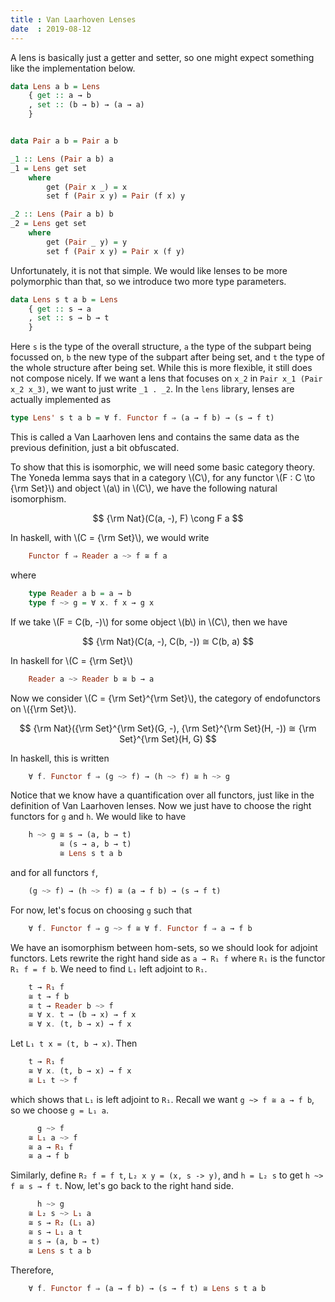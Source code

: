 ```yaml
---
title : Van Laarhoven Lenses
date  : 2019-08-12
---
```


A lens is basically just a getter and setter, so one might expect something like the implementation below. 

```hs
data Lens a b = Lens
    { get :: a → b
    , set :: (b → b) → (a → a)
    }


data Pair a b = Pair a b 

_1 :: Lens (Pair a b) a
_1 = Lens get set 
	where 
		get (Pair x _) = x
		set f (Pair x y) = Pair (f x) y

_2 :: Lens (Pair a b) b
_2 = Lens get set 
	where 
		get (Pair _ y) = y
		set f (Pair x y) = Pair x (f y)
```

Unfortunately, it is not that simple. 
We would like lenses to be more polymorphic than that, so we introduce two more type parameters. 

```hs
data Lens s t a b = Lens 
	{ get :: s → a
	, set :: s → b → t
	}
```

Here `s` is the type of the overall structure, `a` the type of the subpart being focussed on, `b` the new type of the subpart after being set, and `t` the type of the whole structure after being set. 
While this is more flexible, it still does not compose nicely.
If we want a lens that focuses on `x_2` in `Pair x_1 (Pair x_2 x_3)`, we want to just write `_1 . _2`. 
In the `lens` library, lenses are actually implemented as 

``` hs
type Lens' s t a b = ∀ f. Functor f ⇒ (a → f b) → (s → f t)
```

This is called a Van Laarhoven lens and contains the same data as the previous definition, just a bit obfuscated. 


To show that this is isomorphic, we will need some basic category theory. 
The Yoneda lemma says that in a category \\(C\\), for any functor \\(F : C \to {\rm Set}\\) and object \\(a\\) in \\(C\\), we have the following natural isomorphism.

$$ {\rm Nat}(C(a, -), F) \cong F a $$

In haskell, with \\(C = {\rm Set}\\), we would write

```hs
	Functor f ⇒ Reader a ~> f ≅ f a
```

where 

```hs
	type Reader a b = a → b
	type f ~> g = ∀ x. f x → g x
```


If we take \\(F = C(b, -)\\) for some object \\(b\\) in \\(C\\), then we have 

$$ {\rm Nat}(C(a, -), C(b, -)) ≅ C(b, a) $$

In haskell for \\(C = {\rm Set}\\)

```hs
	Reader a ~> Reader b ≅ b → a
```

Now we consider \\(C = {\rm Set}^{\rm Set}\\), the category of endofunctors on \\({\rm Set}\\).
 
$$ {\rm Nat}({\rm Set}^{\rm Set}(G, -), {\rm Set}^{\rm Set}(H, -)) ≅  {\rm Set}^{\rm Set}(H, G) $$

In haskell, this is written 

```hs
	∀ f. Functor f ⇒ (g ~> f) → (h ~> f) ≅ h ~> g
```

Notice that we know have a quantification over all functors, just like in the definition of Van Laarhoven lenses. 
Now we just have to choose the right functors for `g` and `h`.
We would like to have 

```hs
	h ~> g ≅ s → (a, b → t) 
		   ≅ (s → a, b → t) 
		   ≅ Lens s t a b
```

and for all functors `f`,

```hs
    (g ~> f) → (h ~> f) ≅ (a → f b) → (s → f t)
```


For now, let's focus on choosing `g` such that

```hs
	∀ f. Functor f ⇒ g ~> f ≅ ∀ f. Functor f ⇒ a → f b
```

We have an isomorphism between hom-sets, so we should look for adjoint functors. 
Lets rewrite the right hand side as `a → R₁ f` where `R₁` is the functor `R₁ f = f b`.
We need to find `L₁` left adjoint to `R₁`.


```hs
	t → R₁ f
	≅ t → f b
	≅ t → Reader b ~> f
	≅ ∀ x. t → (b → x) → f x
	≅ ∀ x. (t, b → x) → f x
```

Let `L₁ t x = (t, b → x)`.
Then 

```hs
	t → R₁ f
	≅ ∀ x. (t, b → x) → f x
	≅ L₁ t ~> f 
```

which shows that `L₁` is left adjoint to `R₁`.
Recall we want `g ~> f ≅ a → f b`, so we choose `g = L₁ a`.

```hs
	  g ~> f
	≅ L₁ a ~> f
	≅ a → R₁ f
	≅ a → f b
```

Similarly, define `R₂ f = f t`, `L₂ x y = (x, s -> y)`, and `h = L₂ s` to get `h ~> f ≅ s → f t`. 
Now, let's go back to the right hand side. 

```hs
	  h ~> g
	≅ L₂ s ~> L₁ a
	≅ s → R₂ (L₁ a)
	≅ s → L₁ a t
	≅ s → (a, b → t)
	≅ Lens s t a b
```

Therefore, 

```hs
	∀ f. Functor f ⇒ (a → f b) → (s → f t) ≅ Lens s t a b
```

